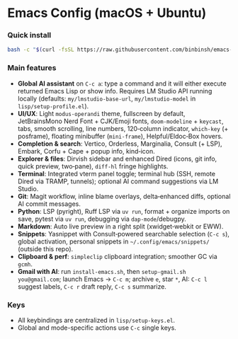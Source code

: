 # Emacs Config (macOS + Ubuntu)

### Quick install

```bash
bash -c "$(curl -fsSL https://raw.githubusercontent.com/binbinsh/emacs-config/main/install-emacs.sh)"
```

### Main features
- **Global AI assistant** on `C-c a`: type a command and it will either execute returned Emacs Lisp or show info. Requires LM Studio API running locally (defaults: `my/lmstudio-base-url`, `my/lmstudio-model` in `lisp/setup-profile.el`).
- **UI/UX**: Light `modus-operandi` theme, fullscreen by default, JetBrainsMono Nerd Font + CJK/Emoji fonts, `doom-modeline` + `keycast`, tabs, smooth scrolling, line numbers, 120‑column indicator, `which-key` (+ posframe), floating minibuffer (`mini-frame`), Helpful/Eldoc‑Box hovers.
- **Completion & search**: Vertico, Orderless, Marginalia, Consult (+ LSP), Embark, Corfu + Cape + popup info, kind‑icon.
- **Explorer & files**: Dirvish sidebar and enhanced Dired (icons, git info, quick preview, two‑pane), `diff-hl` fringe highlights.
- **Terminal**: Integrated vterm panel toggle; terminal hub (SSH, remote Dired via TRAMP, tunnels); optional AI command suggestions via LM Studio.
- **Git**: Magit workflow, inline blame overlays, delta‑enhanced diffs, optional AI commit messages.
- **Python**: LSP (pyright), Ruff LSP via `uv run`, format + organize imports on save, pytest via `uv run`, debugging via `dap-mode`/debugpy.
- **Markdown**: Auto live preview in a right split (xwidget‑webkit or EWW).
- **Snippets**: Yasnippet with Consult‑powered searchable selection (`C-c s`), global activation, personal snippets in `~/.config/emacs/snippets/` (outside this repo).
- **Clipboard & perf**: `simpleclip` clipboard integration; smoother GC via `gcmh`.
- **Gmail with AI**: run `install-emacs.sh`, then `setup-gmail.sh you@gmail.com`; launch Emacs → `C-c m`; archive `e`, star `*`, AI: `C-c l` suggest labels, `C-c r` draft reply, `C-c s` summarize.

### Keys
- All keybindings are centralized in `lisp/setup-keys.el`.
- Global and mode-specific actions use `C-c` single keys.
